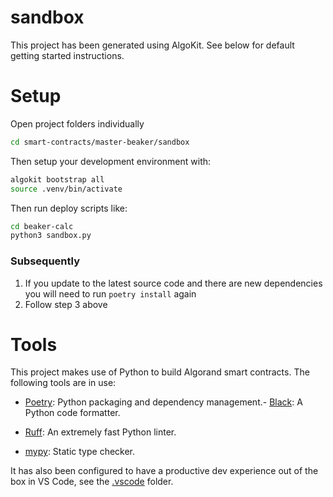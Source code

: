 # sandbox

This project has been generated using AlgoKit. See below for default getting started instructions.

# Setup

Open project folders individually

```sh
cd smart-contracts/master-beaker/sandbox
```

Then setup your development environment with:

```sh
algokit bootstrap all
source .venv/bin/activate
```

Then run deploy scripts like:

```sh
cd beaker-calc
python3 sandbox.py
```

### Subsequently

1. If you update to the latest source code and there are new dependencies you will need to run `poetry install` again
2. Follow step 3 above

# Tools

This project makes use of Python to build Algorand smart contracts. The following tools are in use:

- [Poetry](https://python-poetry.org/): Python packaging and dependency management.- [Black](https://github.com/psf/black): A Python code formatter.
- [Ruff](https://github.com/charliermarsh/ruff): An extremely fast Python linter.

- [mypy](https://mypy-lang.org/): Static type checker.

It has also been configured to have a productive dev experience out of the box in VS Code, see the [.vscode](./.vscode) folder.

